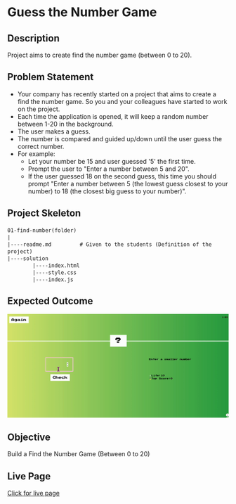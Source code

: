 # Guess the Number Game 

## Description
Project aims to create find the number game (between 0 to 20).

## Problem Statement

- Your company has recently started on a project that aims to create a find the number game. So you and your colleagues have started to work on the project.
- Each time the application is opened, it will keep a random number between 1-20 in the background.
- The user makes a guess.
- The number is compared and guided up/down until the user guess the correct number.
- For example:
    - Let your number be 15 and user guessed '5' the first time.
    - Prompt the user to "Enter a number between 5 and 20".
    - If the user guessed 18 on the second guess, this time you should prompt "Enter a number between 5 (the lowest guess closest to your number) to 18 (the closest big guess to your number)".


## Project Skeleton 

```
01-find-number(folder)
|
|----readme.md         # Given to the students (Definition of the project)          
|----solution
        |----index.html  
        |----style.css   
        |----index.js
```

## Expected Outcome

![Project Snapshot](./guessgame.gif)

## Objective

Build a Find the Number Game (Between 0 to 20)

## Live Page

[Click for live page](https://codedu-collective.github.io/guess-number-game/)
